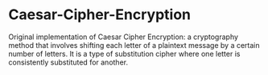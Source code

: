 # Caesar-Cipher-Encryption
Original implementation of Caesar Cipher Encryption: a cryptography method that involves shifting each letter of a plaintext message by a certain number of letters. It is a type of substitution cipher where one letter is consistently substituted for another.
